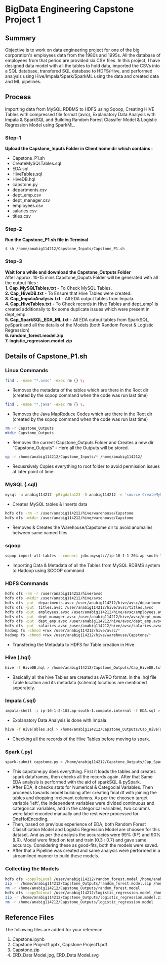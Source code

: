  
# **BigData Engineering Capstone Project 1**
## Summary
Objective is to work on data engineering project for one of the big corporation's employees data from the 1980s and 1995s. All the database of employees from that period are provided six CSV files. In this project, I have designed data model with all the tables to hold data, imported the CSVs into a SQL database, transfered SQL database to HDFS/Hive, and performed analysis using Hive/Impala/Spark/SparkML using the data and created data and ML pipelines.

## Process
Importing data from MySQL RDBMS to HDFS using Sqoop, Creating HIVE Tables with compressed file format (avro), Explanatory Data Analysis with Impala & SparkSQL and Building Random Forest Classifer Model & Logistic Regression Model using SparkML.

### Step-1
**Upload the Capstone_Inputs Folder in Client home dir which contains :**
- Capstone_P1.sh
- CreateMySQLTables.sql
- EDA.sql
- HiveTables.sql
- HiveDB.hql
- capstone.py 
- departments.csv
- dept_emp.csv
- dept_manager.csv
- employees.csv
- salaries.csv
- titles.csv

### Step-2
**Run the Capstone_P1.sh file in Terminal**
```console
$ sh /home/anabig114212/Capstone_Inputs/Capstone_P1.sh
```
### Step-3
**Wait for a while and download the Capstone_Outputs Folder** <br>
After approx. 10-15 mins Capstone_Ouputs Folder will be generated with all the output files : <br>
 **1. Cap_MySQLTables.txt** -  To Check MySQL Tables. <br>
 **2. Cap_HiveDB.txt** - To Ensure that Hive Tables were created. <br>
 **3. Cap_ImpalaAnalysis.txt** - All EDA output tables from Impala. <br>
 **4. Cap_HiveTables.txt** - To Check records in Hive Tables and dept_emp1 is created additionally to fix some duplicate issues which were present in dept_emp. <br>
 **5. Cap_SparkSQL_EDA_ML.txt** - All EDA output tables from SparkSQL, pySpark and all the details of the Models (both Random Forest & Logistic Regression) <br>
 **6. random_forest.model.zip** <br>
 **7. logistic_regression.model.zip** <br>

## Details of Capstone_P1.sh

### Linux Commands
```bash
find . -name "*.avsc" -exec rm {} \;
```
- Removes the metadata of the tables which are there in the Root dir (created by the sqoop command when the code was run last time)
```bash
find . -name "*.java" -exec rm {} \;
```
- Removes the Java MapReduce Codes which are there in the Root dir (created by the sqoop command when the code was run last time)
```bash
rm -r Capstone_Outputs
mkdir Capstone_Outputs
```
- Removes the current Capstone_Outputs Folder and Creates a new dir "Capstone_Outputs" - Here all the Outputs will be stored.
```bash
cp -r /home/anabig114212/Capstone_Inputs/* /home/anabig114212/
```
- Recusrsively Copies everything to root folder to avoid permission issues at later point of time.

### MySQL (.sql)
```bash
mysql -u anabig114212 -pBigdata123 -D anabig114212 -e 'source CreateMySQLTables.sql' > /home/anabig114212/Capstone_Outputs/Cap_MySQLTables.txt
```
- Creates MySQL tables & Inserts data
```bash
hdfs dfs -rm -r /user/anabig114212/hive/warehouse/Capstone
hdfs dfs -mkdir /user/anabig114212/hive/warehouse/Capstone
```
- Removes & Creates the Warehouse/Capstome dir to avoid anomalies between same named files

### sqoop
```bash
sqoop import-all-tables --connect jdbc:mysql://ip-10-1-1-204.ap-south-1.compute.internal:3306/anabig114212 --username anabig114212 --password Bigdata123 --compression-codec=snappy --as-avrodatafile --warehouse-dir=/user/anabig114212/hive/warehouse/Capstone --m 1 --driver com.mysql.jdbc.Driver
```
- Importing Data & Metadata of all the Tables from MySQL RDBMS system to Hadoop using SCOOP command

### HDFS Commands
```bash
hdfs dfs -rm -r /user/anabig114212/hive/avsc
hdfs dfs -mkdir /user/anabig114212/hive/avsc
hdfs dfs -put  departments.avsc /user/anabig114212/hive/avsc/departments.avsc
hdfs dfs -put  titles.avsc /user/anabig114212/hive/avsc/titles.avsc
hdfs dfs -put  employees.avsc /user/anabig114212/hive/avsc/employees.avsc
hdfs dfs -put  dept_manager.avsc /user/anabig114212/hive/avsc/dept_manager.avsc
hdfs dfs -put  dept_emp.avsc /user/anabig114212/hive/avsc/dept_emp.avsc
hdfs dfs -put  salaries.avsc /user/anabig114212/hive/avsc/salaries.avsc
hadoop fs -chmod +rwx /user/anabig114212/hive/avsc/*
hadoop fs -chmod +rwx /user/anabig114212/hive/warehouse/Capstone/*
```
- Transfering the Metadata to HDFS for Table creation in Hive

### Hive (.hql)
```bash
hive -f HiveDB.hql > /home/anabig114212/Capstone_Outputs/Cap_HiveDB.txt 
```
- Basically all the hive Tables are created as AVRO format. In the .hql file Table location and its metadata (schema) locations are mentioned seperately.

### Impala (.sql)
```bash
impala-shell -i ip-10-1-2-103.ap-south-1.compute.internal -f EDA.sql > /home/anabig114212/Capstone_Outputs/Cap_ImpalaAnalysis.txt
```
- Explanatory Data Analysis is done with Impala. 
```bash
hive -f HiveTables.sql > /home/anabig114212/Capstone_Outputs/Cap_HiveTables.txt
```
- Checking all the records of the Hive Tables before moving to spark.

### Spark (.py)
```bash
spark-submit capstone.py > /home/anabig114212/Capstone_Outputs/Cap_SparkSQL_EDA_ML.txt
```
- This capstone.py does everything. First it loads the tables and creates spark dataframes, then checks all the records again. After that Same EDA analysis is performed with the aid of sparkSQL & pySpark. 
- After EDA, it checks stats for Numerical & Categocial Variables. Then proceeds towards model buliding after creating final df with joining the tables and dropping irrelevant columns. As per the choosen target variable 'left', the independent variables were divided continuous and categorical variables, and in the categorical variables, two columns were label encoded manually and the rest were processed for OneHotEncoding. 
- Then, based on previous experience of EDA, both Random Forest Classification Model and Logistic Regression Model are choosen for this dataset. And as per the analysis the accuracies were 99% (RF) and 90% (LR). Model were fitted on test and train (0.3 : 0.7) and gave same accuracy. Considering these as good-fits, both the models were saved.
- After that a Pipeline was created and same analysis were performed in a streamlined manner to build these models.

### Collecting the Models
```bash
hdfs dfs -copyToLocal /user/anabig114212/random_forest.model /home/anabig114212/Capstone_Outputs/
zip -r /home/anabig114212/Capstone_Outputs/random_forest.model.zip /home/anabig114212/Capstone_Outputs/random_forest.model 
rm -r /home/anabig114212/Capstone_Outputs/random_forest.model
hdfs dfs -copyToLocal /user/anabig114212/logistic_regression.model /home/anabig114212/Capstone_Outputs/
zip -r /home/anabig114212/Capstone_Outputs/logistic_regression.model.zip /home/anabig114212/Capstone_Outputs/logistic_regression.model 
rm -r /home/anabig114212/Capstone_Outputs/logistic_regression.model
```

## Reference Files
The following  files are added for your reference.
1. Capstone.ipynb
2. Capstone Project1.pptx, Capstone Project1.pdf 
2. Capstone.zip
3. ERD_Data Model.jpg, ERD_Data Model.svg

 
